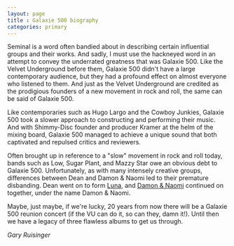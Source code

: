 ```yaml
---
layout: page
title : Galaxie 500 biography
categories: primary
---
```


Seminal is a word often bandied about in describing certain influential groups and their works. And sadly, I must use the hackneyed word in an attempt to convey the underrated greatness that was Galaxie 500. Like the Velvet Underground before them, Galaxie 500 didn't have a large contemporary audience, but they had a profound effect on almost everyone who listened to them. And just as the Velvet Underground are credited as the prodigious founders of a new movement in rock and roll, the same can be said of Galaxie 500.

Like contemporaries such as Hugo Largo and the Cowboy Junkies, Galaxie 500 took a slower approach to constructing and performing their music. And with Shimmy-Disc founder and producer Kramer at the helm of the mixing board, Galaxie 500 managed to achieve a unique sound that both captivated and repulsed critics and reviewers.

Often brought up in reference to a "slow" movement in rock and roll today, bands such as Low, Sugar Plant, and Mazzy Star owe an obvious debt to Galaxie 500. Unfortunately, as with many intensely creative groups, differences between Dean and Damon & Naomi led to their premature disbanding. Dean went on to form [Luna](/database/luna/), and [Damon & Naomi](/database/damon-and-naomi/) continued on together, under the name Damon & Naomi.

Maybe, just maybe, if we're lucky, 20 years from now there will be a Galaxie 500 reunion concert (if the VU can do it, so can they, damn it!). Until then we have a legacy of three flawless albums to get us through.

_Gary Ruisinger_


